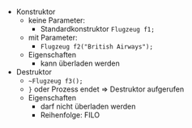 - Konstruktor
	- keine Parameter: 
		- Standardkonstruktor `Flugzeug f1;` 
	- mit Parameter: 
		- `Flugzeug f2("British Airways");` 
	- Eigenschaften 
		- kann überladen werden
- Destruktor
	- `~Flugzeug f3();` 
	- `}` oder Prozess endet $\Rightarrow$ Destruktor aufgerufen
	- Eigenschaften 
		- darf nicht überladen werden
		- Reihenfolge: FILO